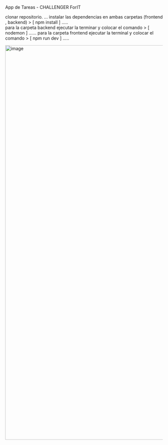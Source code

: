 App de Tareas - CHALLENGER ForIT

clonar repositorio.  ...
instalar las dependencias en ambas carpetas (frontend , backend)  > [ npm install ]  .....   
para la carpeta backend ejecutar la terminar y colocar el comando  > [ nodemon ]     ......
para la carpeta frontend ejecutar la terminal y colocar el comando > [ npm run dev ]   .....

<img width="1261" alt="image" src="https://github.com/user-attachments/assets/5aff703e-9fb6-4a21-978d-c2899c3b3bb6" />
